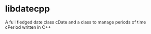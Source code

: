 # libdatecpp
A full fledged date class cDate and a class to manage periods of time cPeriod written in C++
